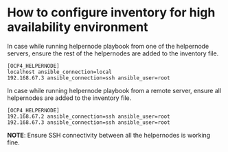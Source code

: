 # How to configure inventory for high availability environment

In case while running helpernode playbook from one of the helpernode servers, ensure the rest of the helpernodes are added to the inventory file.

```
[OCP4_HELPERNODE]
localhost ansible_connection=local
192.168.67.3 ansible_connection=ssh ansible_user=root
```

In case while running helpernode playbook from a remote server, ensure all helpernodes are added to the inventory file.

```
[OCP4_HELPERNODE]
192.168.67.2 ansible_connection=ssh ansible_user=root
192.168.67.3 ansible_connection=ssh ansible_user=root
```

**NOTE**: Ensure SSH connectivity between all the helpernodes is working fine.
